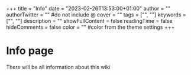 +++
title = "Info"
date = "2023-02-26T13:53:00+01:00"
author = ""
authorTwitter = "" #do not include @
cover = ""
tags = ["", ""]
keywords = ["", ""]
description = ""
showFullContent = false
readingTime = false
hideComments = false
color = "" #color from the theme settings
+++
# Info page

There will be all information about this wiki
